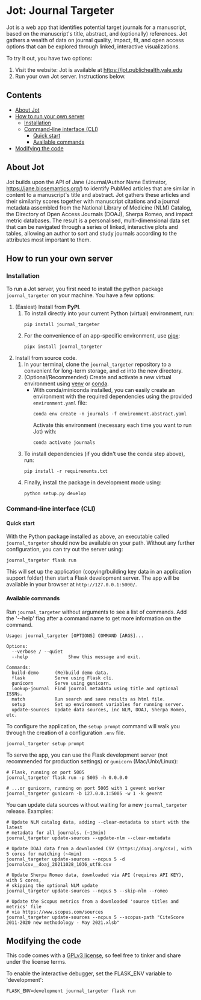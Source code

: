 # Jot: Journal Targeter

Jot is a web app that identifies potential target journals for a manuscript,
based on the manuscript's title, abstract, and (optionally) references. Jot
gathers a wealth of data on journal quality, impact, fit, and open access
options that can be explored through linked, interactive visualizations.

To try it out, you have two options:
1. Visit the website: Jot is available at https://jot.publichealth.yale.edu
2. Run your own Jot server. Instructions below.


## Contents
<!-- MarkdownTOC autolink="true" -->

- [About Jot](#about-jot)
- [How to run your own server](#how-to-run-your-own-server)
   - [Installation](#installation)
   - [Command-line interface \(CLI\)](#command-line-interface-cli)
      - [Quick start](#quick-start)
      - [Available commands](#available-commands)
- [Modifying the code](#modifying-the-code)

<!-- /MarkdownTOC -->

## About Jot

Jot builds upon the API of Jane (Journal/Author Name Estimator,
https://jane.biosemantics.org/) to identify PubMed articles that are similar
in content to a manuscript's title and abstract. Jot gathers these articles
and their similarity scores together with manuscript citations and a journal
metadata assembled from the National Library of Medicine (NLM) Catalog, the
Directory of Open Access Journals (DOAJ), Sherpa Romeo, and impact metric
databases. The result is a personalised, multi-dimensional data set that can
be navigated through a series of linked, interactive plots and tables,
allowing an author to sort and study journals according to the attributes most
important to them.


## How to run your own server

### Installation

To run a Jot server, you first need to install the python package `journal_targeter`
on your machine. You have a few options:

1. (Easiest) Install from **PyPI**.
   1. To install directly into your current Python (virtual) environment, run:
       ```shell
       pip install journal_targeter
       ```
   2. For the convenience of an app-specific environment, use 
    [pipx](https://github.com/pypa/pipx):
       ```shell
       pipx install journal_targeter
       ```
2. Install from source code.
   1. In your terminal, clone the `journal_targeter` repository to a convenient 
      for long-term storage, and `cd` into the new directory.
   2. (Optional/Recommended) Create and activate a new virtual environment using 
       [venv](https://docs.python.org/3/library/venv.html) or 
       [conda](https://conda.io/projects/conda/en/latest/user-guide/tasks/manage-environments.html).
       - With conda/miniconda installed, you can easily create an environment 
         with the required dependencies using the provided `environment.yaml` file:
         ```shell
         conda env create -n journals -f environment.abstract.yaml
         ```
         Activate this environment (necessary each time you want to run Jot) with:
         ```shell
         conda activate journals
         ```
   3. To install dependencies (if you didn't use the conda step above), run:
      ```shell
      pip install -r requirements.txt
      ```
   4. Finally, install the package in development mode using:
      ```shell
      python setup.py develop
      ```
   
### Command-line interface (CLI)

#### Quick start

With the Python package installed as above, an executable called `journal_targeter`
should now be available on your path. Without any further configuration, you can 
try out the server using:
```shell
journal_targeter flask run
```
This will set up the application (copying/building key data in an application 
support folder) then start a Flask development server. The app will be available 
in your browser at `http://127.0.0.1:5000/`.

#### Available commands

Run `journal_targeter` without arguments to see a list of commands. Add the 
'--help' flag after a command name to get more information on the command.

```
Usage: journal_targeter [OPTIONS] COMMAND [ARGS]...

Options:
  --verbose / --quiet
  --help               Show this message and exit.

Commands:
  build-demo      (Re)build demo data.
  flask           Serve using Flask cli.
  gunicorn        Serve using gunicorn.
  lookup-journal  Find journal metadata using title and optional ISSNs.
  match           Run search and save results as html file.
  setup           Set up environment variables for running server.
  update-sources  Update data sources, inc NLM, DOAJ, Sherpa Romeo, etc.
```

To configure the application, the `setup prompt` command will walk you through the 
creation of a configuration `.env` file.
```shell
journal_targeter setup prompt
```

To serve the app, you can use the Flask development server 
(not recommended for production settings) or `gunicorn` (Mac/Unix/Linux):
```shell
# Flask, running on port 5005
journal_targeter flask run -p 5005 -h 0.0.0.0

# ...or gunicorn, running on port 5005 with 1 gevent worker
journal_targeter gunicorn -b 127.0.0.1:5005 -w 1 -k gevent
```

You can update data sources without waiting for a new `journal_targeter` release.
Examples:
```shell
# Update NLM catalog data, adding --clear-metadata to start with the latest 
# metadata for all journals. (~13min) 
journal_targeter update-sources --update-nlm --clear-metadata

# Update DOAJ data from a downloaded CSV (https://doaj.org/csv), with 5 cores for matching (~4min)
journal_targeter update-sources --ncpus 5 -d journalcsv__doaj_20211028_1036_utf8.csv

# Update Sherpa Romeo data, downloaded via API (requires API KEY), with 5 cores, 
# skipping the optional NLM update
journal_targeter update-sources --ncpus 5 --skip-nlm --romeo

# Update the Scopus metrics from a downloaded 'source titles and metrics' file
# via https://www.scopus.com/sources 
journal_targeter update-sources --ncpus 5 --scopus-path "CiteScore 2011-2020 new methodology - May 2021.xlsb"
```

## Modifying the code

This code comes with a [GPLv3 license](https://www.gnu.org/licenses/gpl-3.0.en.html), so feel free to tinker and share under 
the license terms.

To enable the interactive debugger, set the FLASK_ENV variable to 'development':
```shell
FLASK_ENV=development journal_targeter flask run
```